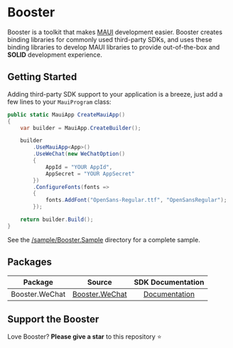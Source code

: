 # Booster

Booster is a toolkit that makes [MAUI](https://github.com/dotnet/maui) development easier. Booster creates binding libraries for commonly used third-party SDKs, and uses these binding libraries to develop MAUI libraries to provide out-of-the-box and **SOLID** development experience.

## Getting Started

Adding third-party SDK support to your application is a breeze, just add a few lines to your `MauiProgram` class:

``` C#
public static MauiApp CreateMauiApp()
{
    var builder = MauiApp.CreateBuilder();

    builder
        .UseMauiApp<App>()
        .UseWeChat(new WeChatOption()
        {
            AppId = "YOUR AppId",
            AppSecret = "YOUR AppSecret"
        })
        .ConfigureFonts(fonts =>
        {
            fonts.AddFont("OpenSans-Regular.ttf", "OpenSansRegular");
        });

    return builder.Build();
}
```

See the [/sample/Booster.Sample](https://github.com/realZhangChi/Booster/tree/main/sample/Booster.Sample) directory for a complete sample.

## Packages

| Package | Source | SDK Documentation |
|:-:|:-:|:-:|
| Booster.WeChat | [Booster.WeChat](https://github.com/realZhangChi/Booster/tree/main/src/Booster.WeChat) | [Documentation](https://developers.weixin.qq.com/doc/oplatform/Mobile_App/Resource_Center_Homepage.html)

## Support the Booster

Love Booster? **Please give a star** to this repository :star:
